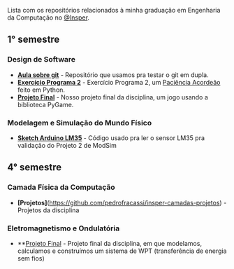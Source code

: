 Lista com os repositórios relacionados à minha graduação em Engenharia da Computação no [@Insper](https://github.com/insper).

## 1° semestre

### Design de Software

- **[Aula sobre git](https://github.com/pedrofracassi/insper-dessoft-git)** - Repositório que usamos pra testar o git em dupla.
- **[Exercício Programa 2](https://github.com/pedrofracassi/insper-dessoft-ep2)** - Exercício Programa 2, um [Paciência Acordeão](https://bicyclecards.com/how-to-play/accordion/) feito em Python.
- **[Projeto Final](https://github.com/pedrofracassi/insper-dessoft-projeto-final)** - Nosso projeto final da disciplina, um jogo usando a biblioteca PyGame.

### Modelagem e Simulação do Mundo Físico

- **[Sketch Arduino LM35](https://github.com/pedrofracassi/insper-modsim-lm35)** - Código usado pra ler o sensor LM35 pra validação do Projeto 2 de ModSim

## 4° semestre

### Camada Física da Computação

- **[Projetos]**(https://github.com/pedrofracassi/insper-camadas-projetos) - Projetos da disciplina

### Eletromagnetismo e Ondulatória

- **[Projeto Final](https://github.com/pedrofracassi/insper-eletromag-projeto) - Projeto final da disciplina, em que modelamos, calculamos e construímos um sistema de WPT (transferência de energia sem fios)
